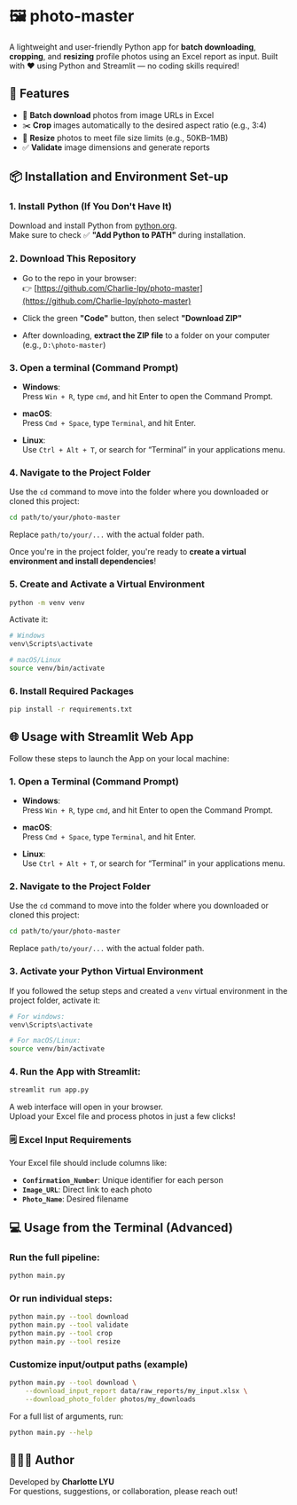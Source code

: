# 🖼️ photo-master

A lightweight and user-friendly Python app for **batch downloading**, **cropping**, and **resizing** profile photos using an Excel report as input. Built with ❤️ using Python and Streamlit — no coding skills required!

## 🚀 Features

- 🔽 **Batch download** photos from image URLs in Excel
- ✂️ **Crop** images automatically to the desired aspect ratio (e.g., 3:4)
- 📏 **Resize** photos to meet file size limits (e.g., 50KB–1MB)
- ✅ **Validate** image dimensions and generate reports

## 📦 Installation and Environment Set-up

### 1. Install Python (If You Don't Have It)
Download and install Python from [python.org](https://www.python.org/downloads).  
Make sure to check ✅ **"Add Python to PATH"** during installation.

### 2. Download This Repository

- Go to the repo in your browser:  
   👉 [https://github.com/Charlie-lpy/photo-master](https://github.com/Charlie-lpy/photo-master)

- Click the green **"Code"** button, then select **"Download ZIP"**

- After downloading, **extract the ZIP file** to a folder on your computer (e.g., `D:\photo-master`)

### 3. Open a terminal (Command Prompt)

- **Windows**:  
Press `Win + R`, type `cmd`, and hit Enter to open the Command Prompt.

- **macOS**:  
Press `Cmd + Space`, type `Terminal`, and hit Enter.

- **Linux**:  
  Use `Ctrl + Alt + T`, or search for “Terminal” in your applications menu.
  
### 4. Navigate to the Project Folder

Use the `cd` command to move into the folder where you downloaded or cloned this project:

```bash
cd path/to/your/photo-master
```

Replace  `path/to/your/...` with the actual folder path.

Once you're in the project folder, you're ready to **create a virtual environment and install dependencies**!

### 5. Create and Activate a Virtual Environment

```bash
python -m venv venv
```
Activate it:

```bash
# Windows
venv\Scripts\activate

# macOS/Linux
source venv/bin/activate
```

### 6. Install Required Packages

```bash
pip install -r requirements.txt
```

## 🌐 Usage with Streamlit Web App

Follow these steps to launch the App on your local machine:

### 1. Open a Terminal (Command Prompt)

- **Windows**:  
Press `Win + R`, type `cmd`, and hit Enter to open the Command Prompt.

- **macOS**:  
Press `Cmd + Space`, type `Terminal`, and hit Enter.

- **Linux**:  
  Use `Ctrl + Alt + T`, or search for “Terminal” in your applications menu.

### 2. Navigate to the Project Folder

Use the `cd` command to move into the folder where you downloaded or cloned this project:

```bash
cd path/to/your/photo-master
```

Replace  `path/to/your/...` with the actual folder path.

### 3. Activate your Python Virtual Environment

If you followed the setup steps and created a `venv` virtual environment in the project folder, activate it:

```bash
# For windows:
venv\Scripts\activate

# For macOS/Linux:
source venv/bin/activate
```

### 4. Run the App with Streamlit:

```bash
streamlit run app.py
```

A web interface will open in your browser.  
Upload your Excel file and process photos in just a few clicks!

### 🗒️ Excel Input Requirements

Your Excel file should include columns like:

- **`Confirmation_Number`**: Unique identifier for each person
- **`Image_URL`**: Direct link to each photo
- **`Photo_Name`**: Desired filename

## 💻 Usage from the Terminal (Advanced)

### Run the full pipeline:

```bash
python main.py
```

### Or run individual steps:
```bash
python main.py --tool download
python main.py --tool validate
python main.py --tool crop
python main.py --tool resize
```

### Customize input/output paths (example)
```bash
python main.py --tool download \
    --download_input_report data/raw_reports/my_input.xlsx \
    --download_photo_folder photos/my_downloads
```

For a full list of arguments, run:
```bash
python main.py --help
```

## 👩🏻‍💻 Author

Developed by **Charlotte LYU**  
For questions, suggestions, or collaboration, please reach out!
